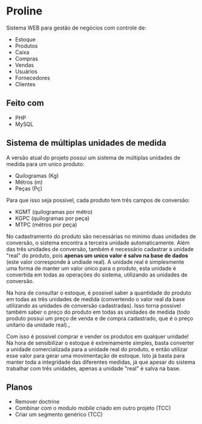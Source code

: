 # Proline
Sistema WEB para gestão de negócios com controle de:
* Estoque
* Produtos
* Caixa
* Compras
* Vendas
* Usuários
* Fornecedores
* Clientes

## Feito com
* PHP
* MySQL

## Sistema de múltiplas unidades de medida
A versão atual do projeto possui um sistema de múltiplas unidades de medida para um unico produto:
* Quilogramas (Kg)
* Métros (m)
* Peças (Pç)

Para que isso seja possivel, cada produto tem três campos de conversão:
* KGMT (quilogramas por métro)
* KGPC (quilogramas por peça)
* MTPC (métros por peça)

No cadastramento do produto são necessárias no minimo duas unidades de conversão, o sistema encontra a terceira unidade automaticamente.
Além das três unidades de conversão, também é necessário cadastrar a unidade "real" do produto, pois **apenas um unico valor é salvo na base de dados** (este valor corresponde à undiade real).
A unidade real é simplesmente uma forma de manter um valor único para o produto, esta unidade é convertida em todas as operações do sistema, utilizando as unidades de conversão.

Na hora de consultar o estoque, é possivel saber a quantidade do produto em todas as três unidades de medida (convertendo o valor real da base utilizando as unidades de conversão cadastradas).
Isso torna possivel também saber o preço do produto em todas as unidades de medida (todo produto possui um preço de venda e de compra cadastrado, que é o preço unitario da unidade real).,

Com isso é possivel comprar e vender os produtos em qualquer unidade!
Na hora de sensibilizar o estoque é extremamente simples, basta converter a unidade comercializada para a unidade real do produto, e então utilizar esse valor para gerar uma movimentação de estoque.
Isto já basta para manter toda a integridade das diferentes medidas, já que apesar do sistema trabalhar com três unidades, apenas a unidade "real" é salva na base.

## Planos
* Remover doctrine
* Combinar com o modulo mobile criado em outro projeto (TCC)
* Criar um segmento genérico (TCC)
